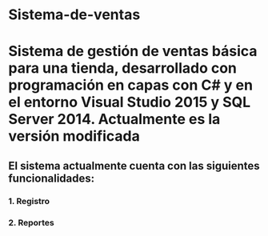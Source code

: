 # Sistema-de-ventas
<h1> Sistema de gestión de ventas básica para una tienda, desarrollado con programación en capas con C# y en el entorno Visual Studio 2015 y SQL Server 2014. Actualmente es la versión modificada </h1>

<h2> El sistema actualmente cuenta con las siguientes funcionalidades: </h2>

<h3> 1. Registro </h3>
<h3> 2. Reportes </h3>
